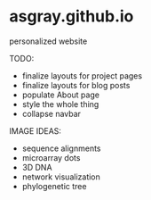 # asgray.github.io

personalized website

TODO:

- finalize layouts for project pages
- finalize layouts for blog posts
- populate About page
- style the whole thing
- collapse navbar

IMAGE IDEAS:

- sequence alignments
- microarray dots
- 3D DNA
- network visualization
- phylogenetic tree
